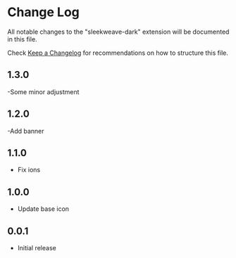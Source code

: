 # Change Log

All notable changes to the "sleekweave-dark" extension will be documented in this file.

Check [Keep a Changelog](http://keepachangelog.com/) for recommendations on how to structure this file.

## 1.3.0

-Some minor adjustment

## 1.2.0

-Add banner

## 1.1.0

- Fix ions

## 1.0.0

- Update base icon

## 0.0.1

- Initial release
